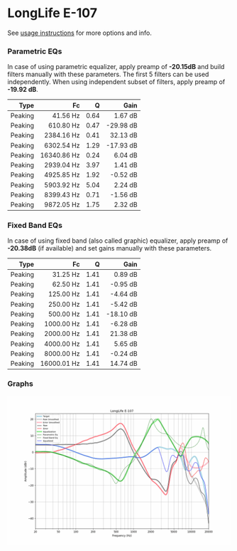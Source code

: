 # LongLife E-107
See [usage instructions](https://github.com/jaakkopasanen/AutoEq#usage) for more options and info.

### Parametric EQs
In case of using parametric equalizer, apply preamp of **-20.15dB** and build filters manually
with these parameters. The first 5 filters can be used independently.
When using independent subset of filters, apply preamp of **-19.92 dB**.

| Type    | Fc          |    Q | Gain      |
|--------:|------------:|-----:|----------:|
| Peaking | 41.56 Hz    | 0.64 | 1.67 dB   |
| Peaking | 610.80 Hz   | 0.47 | -29.98 dB |
| Peaking | 2384.16 Hz  | 0.41 | 32.13 dB  |
| Peaking | 6302.54 Hz  | 1.29 | -17.93 dB |
| Peaking | 16340.86 Hz | 0.24 | 6.04 dB   |
| Peaking | 2939.04 Hz  | 3.97 | 1.41 dB   |
| Peaking | 4925.85 Hz  | 1.92 | -0.52 dB  |
| Peaking | 5903.92 Hz  | 5.04 | 2.24 dB   |
| Peaking | 8399.43 Hz  | 0.71 | -1.56 dB  |
| Peaking | 9872.05 Hz  | 1.75 | 2.32 dB   |

### Fixed Band EQs
In case of using fixed band (also called graphic) equalizer, apply preamp of **-20.38dB**
(if available) and set gains manually with these parameters.

| Type    | Fc          |    Q | Gain      |
|--------:|------------:|-----:|----------:|
| Peaking | 31.25 Hz    | 1.41 | 0.89 dB   |
| Peaking | 62.50 Hz    | 1.41 | -0.95 dB  |
| Peaking | 125.00 Hz   | 1.41 | -4.64 dB  |
| Peaking | 250.00 Hz   | 1.41 | -5.42 dB  |
| Peaking | 500.00 Hz   | 1.41 | -18.10 dB |
| Peaking | 1000.00 Hz  | 1.41 | -6.28 dB  |
| Peaking | 2000.00 Hz  | 1.41 | 21.38 dB  |
| Peaking | 4000.00 Hz  | 1.41 | 5.65 dB   |
| Peaking | 8000.00 Hz  | 1.41 | -0.24 dB  |
| Peaking | 16000.01 Hz | 1.41 | 14.74 dB  |

### Graphs
![](./LongLife%20E-107.png)